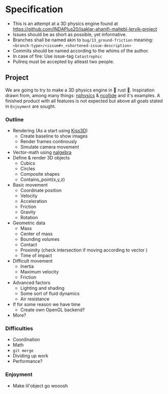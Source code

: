 # Specification

* This is an attempt at a 3D physics engine found at https://github.com/INDAPlus20/isaklar-ahanifi-maltebl-lervik-project
* Issues should be as short as possible, yet informative. 
* Branches shall be named akin to `bug/13_ground-friction` meaning: `<branch-type>/<issue#>_<shortened-issue-description>`
* Commits should be named according to the whims of the author.
* In case of fire: Use issue-tag `Catastrophic`
* Pullreq must be accepted by atleast two people.

## Project

We are going to try to make a 3D physics engine in 🦀 rust 🦀. Inspiration drawn from, among many things: [nphysics](https://nphysics.org/) & [ncollide](https://www.ncollide.org/) and it's examples. A finished product with all features is not expected but above all goals stated in `Enjoyment` are sought. 

### Outline

* Rendering (As a start using [Kiss3D](https://github.com/sebcrozet/kiss3d))
    * Create baseline to show images
    * Render frames continously 
    * Simulate camera movement
* Vector-math using [nalgebra](https://github.com/termhn/ultraviolet)
* Define & render 3D objects
    * Cubics
    * Circles
    * Composite shapes
    * Contains_point(x,y,z)
* Basic movement
    * Coordinate position
    * Velocity
    * Acceleration
    * Friction
    * Gravity
    * Rotation
* Geometric data
    * Mass
    * Center of mass
    * Bounding volumes
    * Contact 
    * Proximity (check intersection if moving according to vector )
    * Time of impact
* Difficult movement
    * Inertia
    * Maximum velocity
    * Friction
* Advanced factors
    * Lighting and shading
    * Some sort of fluid dynamics
    * Air resistance
* If for some reason we have time
    * Create own OpenGL backend?
* More?

### Difficulties

* Coordination
* Math
* `git merge`
* Dividing up work
* Performance?

### Enjoyment
* Make lil'object go wooosh
